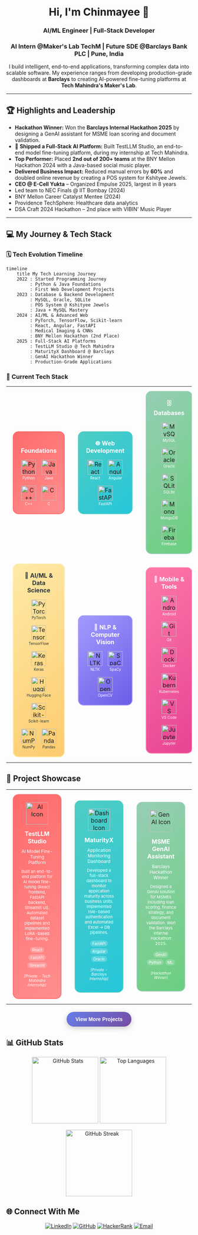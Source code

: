 <h1 align="center">Hi, I'm Chinmayee 👋</h1>
<h3 align="center">AI/ML Engineer | Full-Stack Developer</h3>
<h3 align="center">AI Intern @Maker's Lab TechM | Future SDE @Barclays Bank PLC | Pune, India </h3>
<p align="center">
  I build intelligent, end-to-end applications, transforming complex data into scalable software. My experience ranges from developing production-grade dashboards at <b>Barclays</b> to creating AI-powered fine-tuning platforms at <b>Tech Mahindra's Maker's Lab</b>.
</p>

---

## 🏆 Highlights and Leadership

- **Hackathon Winner:** Won the **Barclays Internal Hackathon 2025** by designing a GenAI assistant for MSME loan scoring and document validation.
- 🚀 **Shipped a Full-Stack AI Platform:** Built TestLLM Studio, an end-to-end model fine-tuning platform, during my internship at Tech Mahindra.
- **Top Performer:** Placed **2nd out of 200+ teams** at the BNY Mellon Hackathon 2024 with a Java-based social music player.
- **Delivered Business Impact:** Reduced manual errors by **60%** and doubled online revenue by creating a POS system for Kshityee Jewels.
- **CEO @ E-Cell Yukta** – Organized Empulse 2025, largest in 8 years
- Led team to NEC Finals @ IIT Bombay (2024)
- BNY Mellon Career Catalyst Mentee (2024)
- Providence TechSphere: Healthcare data analytics
- DSA Craft 2024 Hackathon – 2nd place with VIBIN' Music Player

---

## 💻 My Journey & Tech Stack

### 🗓️ **Tech Evolution Timeline**

```mermaid
timeline
    title My Tech Learning Journey
    2022 : Started Programming Journey
         : Python & Java Foundations
         : First Web Development Projects
    2023 : Database & Backend Development
         : MySQL, Oracle, SQLite
         : POS System @ Kshityee Jewels
         : Java + MySQL Mastery
    2024 : AI/ML & Advanced Web
         : PyTorch, TensorFlow, Scikit-learn
         : React, Angular, FastAPI
         : Medical Imaging & CNNs
         : BNY Mellon Hackathon (2nd Place)
    2025 : Full-Stack AI Platforms
         : TestLLM Studio @ Tech Mahindra
         : MaturityX Dashboard @ Barclays
         : GenAI Hackathon Winner
         : Production-Grade Applications
```

### 🎯 **Current Tech Stack**

<div align="center">

<table>
<tr>
<td align="center" width="33%">
<div style="border: 2px solid #FF6B6B; border-radius: 15px; padding: 20px; margin: 10px; background: linear-gradient(135deg, #FF6B6B, #FF8E8E); min-height: 150px;">
<h4 style="color: white; margin: 0 0 15px 0; font-size: 16px;">️ Foundations</h4>
<div style="display: flex; flex-wrap: wrap; justify-content: center; gap: 15px;">
<div style="text-align: center;">
<img src="https://cdn.jsdelivr.net/gh/devicons/devicon/icons/python/python-original.svg" width="40" height="40" alt="Python"/>
<div style="color: white; font-size: 10px; margin-top: 3px;">Python</div>
</div>
<div style="text-align: center;">
<img src="https://cdn.jsdelivr.net/gh/devicons/devicon/icons/java/java-original.svg" width="40" height="40" alt="Java"/>
<div style="color: white; font-size: 10px; margin-top: 3px;">Java</div>
</div>
<div style="text-align: center;">
<img src="https://cdn.jsdelivr.net/gh/devicons/devicon/icons/cplusplus/cplusplus-original.svg" width="40" height="40" alt="C++"/>
<div style="color: white; font-size: 10px; margin-top: 3px;">C++</div>
</div>
<div style="text-align: center;">
<img src="https://cdn.jsdelivr.net/gh/devicons/devicon/icons/c/c-original.svg" width="40" height="40" alt="C"/>
<div style="color: white; font-size: 10px; margin-top: 3px;">C</div>
</div>
</div>
</div>
</td>

<td align="center" width="33%">
<div style="border: 2px solid #4ECDC4; border-radius: 15px; padding: 20px; margin: 10px; background: linear-gradient(135deg, #4ECDC4, #26C6DA); min-height: 150px;">
<h4 style="color: white; margin: 0 0 15px 0; font-size: 16px;">🌐 Web Development</h4>
<div style="display: flex; flex-wrap: wrap; justify-content: center; gap: 15px;">
<div style="text-align: center;">
<img src="https://cdn.jsdelivr.net/gh/devicons/devicon/icons/react/react-original.svg" width="40" height="40" alt="React"/>
<div style="color: white; font-size: 10px; margin-top: 3px;">React</div>
</div>
<div style="text-align: center;">
<img src="https://cdn.jsdelivr.net/gh/devicons/devicon/icons/angular/angular-original.svg" width="40" height="40" alt="Angular"/>
<div style="color: white; font-size: 10px; margin-top: 3px;">Angular</div>
</div>
<div style="text-align: center;">
<img src="https://cdn.jsdelivr.net/gh/devicons/devicon/icons/fastapi/fastapi-original.svg" width="40" height="40" alt="FastAPI"/>
<div style="color: white; font-size: 10px; margin-top: 3px;">FastAPI</div>
</div>
</div>
</div>
</td>

<td align="center" width="33%">
<div style="border: 2px solid #96CEB4; border-radius: 15px; padding: 20px; margin: 10px; background: linear-gradient(135deg, #96CEB4, #6BCF7F); min-height: 150px;">
<h4 style="color: white; margin: 0 0 15px 0; font-size: 16px;">🗄️ Databases</h4>
<div style="display: flex; flex-wrap: wrap; justify-content: center; gap: 15px;">
<div style="text-align: center;">
<img src="https://cdn.jsdelivr.net/gh/devicons/devicon/icons/mysql/mysql-original.svg" width="40" height="40" alt="MySQL"/>
<div style="color: white; font-size: 10px; margin-top: 3px;">MySQL</div>
</div>
<div style="text-align: center;">
<img src="https://cdn.jsdelivr.net/gh/devicons/devicon/icons/oracle/oracle-original.svg" width="40" height="40" alt="Oracle"/>
<div style="color: white; font-size: 10px; margin-top: 3px;">Oracle</div>
</div>
<div style="text-align: center;">
<img src="https://cdn.jsdelivr.net/gh/devicons/devicon/icons/sqlite/sqlite-original.svg" width="40" height="40" alt="SQLite"/>
<div style="color: white; font-size: 10px; margin-top: 3px;">SQLite</div>
</div>
<div style="text-align: center;">
<img src="https://cdn.jsdelivr.net/gh/devicons/devicon/icons/mongodb/mongodb-original.svg" width="40" height="40" alt="MongoDB"/>
<div style="color: white; font-size: 10px; margin-top: 3px;">MongoDB</div>
</div>
<div style="text-align: center;">
<img src="https://cdn.jsdelivr.net/gh/devicons/devicon/icons/firebase/firebase-original.svg" width="40" height="40" alt="Firebase"/>
<div style="color: white; font-size: 10px; margin-top: 3px;">Firebase</div>
</div>
</div>
</div>
</td>
</tr>

<tr>
<td align="center" width="33%">
<div style="border: 2px solid #FFEAA7; border-radius: 15px; padding: 20px; margin: 10px; background: linear-gradient(135deg, #FFEAA7, #FDCB6E); min-height: 150px;">
<h4 style="color: #2D3436; margin: 0 0 15px 0; font-size: 16px;">🤖 AI/ML & Data Science</h4>
<div style="display: flex; flex-wrap: wrap; justify-content: center; gap: 15px;">
<div style="text-align: center;">
<img src="https://cdn.jsdelivr.net/gh/devicons/devicon/icons/pytorch/pytorch-original.svg" width="40" height="40" alt="PyTorch"/>
<div style="color: #2D3436; font-size: 10px; margin-top: 3px;">PyTorch</div>
</div>
<div style="text-align: center;">
<img src="https://cdn.jsdelivr.net/gh/devicons/devicon/icons/tensorflow/tensorflow-original.svg" width="40" height="40" alt="TensorFlow"/>
<div style="color: #2D3436; font-size: 10px; margin-top: 3px;">TensorFlow</div>
</div>
<div style="text-align: center;">
<img src="https://cdn.jsdelivr.net/gh/devicons/devicon/icons/keras/keras-original.svg" width="40" height="40" alt="Keras"/>
<div style="color: #2D3436; font-size: 10px; margin-top: 3px;">Keras</div>
</div>
<div style="text-align: center;">
<img src="https://img.shields.io/badge/Hugging%20Face-FF6B6B?style=for-the-badge&logo=huggingface&logoColor=white" width="40" height="40" alt="Hugging Face"/>
<div style="color: #2D3436; font-size: 10px; margin-top: 3px;">Hugging Face</div>
</div>
<div style="text-align: center;">
<img src="https://img.shields.io/badge/scikit--learn-F7931E?style=for-the-badge&logo=scikit-learn&logoColor=white" width="40" height="40" alt="Scikit-learn"/>
<div style="color: #2D3436; font-size: 10px; margin-top: 3px;">Scikit-learn</div>
</div>
<div style="text-align: center;">
<img src="https://cdn.jsdelivr.net/gh/devicons/devicon/icons/numpy/numpy-original.svg" width="40" height="40" alt="NumPy"/>
<div style="color: #2D3436; font-size: 10px; margin-top: 3px;">NumPy</div>
</div>
<div style="text-align: center;">
<img src="https://cdn.jsdelivr.net/gh/devicons/devicon/icons/pandas/pandas-original.svg" width="40" height="40" alt="Pandas"/>
<div style="color: #2D3436; font-size: 10px; margin-top: 3px;">Pandas</div>
</div>
</div>
</div>
</td>

<td align="center" width="33%">
<div style="border: 2px solid #A29BFE; border-radius: 15px; padding: 20px; margin: 10px; background: linear-gradient(135deg, #A29BFE, #6C5CE7); min-height: 150px;">
<h4 style="color: white; margin: 0 0 15px 0; font-size: 16px;">🧠 NLP & Computer Vision</h4>
<div style="display: flex; flex-wrap: wrap; justify-content: center; gap: 15px;">
<div style="text-align: center;">
<img src="https://img.shields.io/badge/NLTK-FF6B6B?style=for-the-badge&logo=nltk&logoColor=white" width="40" height="40" alt="NLTK"/>
<div style="color: white; font-size: 10px; margin-top: 3px;">NLTK</div>
</div>
<div style="text-align: center;">
<img src="https://img.shields.io/badge/SpaCy-09A3D5?style=for-the-badge&logo=spacy&logoColor=white" width="40" height="40" alt="SpaCy"/>
<div style="color: white; font-size: 10px; margin-top: 3px;">SpaCy</div>
</div>
<div style="text-align: center;">
<img src="https://cdn.jsdelivr.net/gh/devicons/devicon/icons/opencv/opencv-original.svg" width="40" height="40" alt="OpenCV"/>
<div style="color: white; font-size: 10px; margin-top: 3px;">OpenCV</div>
</div>
</div>
</div>
</td>

<td align="center" width="33%">
<div style="border: 2px solid #FD79A8; border-radius: 15px; padding: 20px; margin: 10px; background: linear-gradient(135deg, #FD79A8, #E84393); min-height: 150px;">
<h4 style="color: white; margin: 0 0 15px 0; font-size: 16px;">📱 Mobile & Tools</h4>
<div style="display: flex; flex-wrap: wrap; justify-content: center; gap: 15px;">
<div style="text-align: center;">
<img src="https://cdn.jsdelivr.net/gh/devicons/devicon/icons/android/android-original.svg" width="40" height="40" alt="Android"/>
<div style="color: white; font-size: 10px; margin-top: 3px;">Android</div>
</div>
<div style="text-align: center;">
<img src="https://cdn.jsdelivr.net/gh/devicons/devicon/icons/git/git-original.svg" width="40" height="40" alt="Git"/>
<div style="color: white; font-size: 10px; margin-top: 3px;">Git</div>
</div>
<div style="text-align: center;">
<img src="https://cdn.jsdelivr.net/gh/devicons/devicon/icons/docker/docker-original.svg" width="40" height="40" alt="Docker"/>
<div style="color: white; font-size: 10px; margin-top: 3px;">Docker</div>
</div>
<div style="text-align: center;">
<img src="https://cdn.jsdelivr.net/gh/devicons/devicon/icons/kubernetes/kubernetes-original.svg" width="40" height="40" alt="Kubernetes"/>
<div style="color: white; font-size: 10px; margin-top: 3px;">Kubernetes</div>
</div>
<div style="text-align: center;">
<img src="https://cdn.jsdelivr.net/gh/devicons/devicon/icons/vscode/vscode-original.svg" width="40" height="40" alt="VS Code"/>
<div style="color: white; font-size: 10px; margin-top: 3px;">VS Code</div>
</div>
<div style="text-align: center;">
<img src="https://cdn.jsdelivr.net/gh/devicons/devicon/icons/jupyter/jupyter-original.svg" width="40" height="40" alt="Jupyter"/>
<div style="color: white; font-size: 10px; margin-top: 3px;">Jupyter</div>
</div>
</div>
</div>
</td>
</tr>
</table>

</div>

## 🚀 Project Showcase

<div align="center">

<table>
<tr>
<td align="center" width="33%">
<div style="border: 2px solid #FF6B6B; border-radius: 15px; padding: 20px; margin: 10px; background: linear-gradient(135deg, #FF6B6B, #FF8E8E); min-height: 300px;">
<div style="text-align: center; margin-bottom: 15px;">
<img src="https://img.icons8.com/ios/452/artificial-intelligence.png" width="60" height="60" alt="AI Icon"/>
</div>
<h4 style="color: white; margin: 0 0 10px 0; font-size: 16px;">TestLLM Studio</h4>
<p style="color: white; font-size: 12px; margin: 0 0 10px 0;">AI Model Fine-Tuning Platform</p>
<p style="color: white; font-size: 11px; margin: 0 0 15px 0;">Built an end-to-end platform for AI model fine-tuning (React frontend, FastAPI backend, Streamlit UI). Automated dataset pipelines and implemented LoRA-based fine-tuning.</p>
<div style="display: flex; flex-wrap: wrap; justify-content: center; gap: 5px; margin-bottom: 15px;">
<span style="background: rgba(255,255,255,0.2); color: white; padding: 2px 6px; border-radius: 10px; font-size: 10px;">React</span>
<span style="background: rgba(255,255,255,0.2); color: white; padding: 2px 6px; border-radius: 10px; font-size: 10px;">FastAPI</span>
<span style="background: rgba(255,255,255,0.2); color: white; padding: 2px 6px; border-radius: 10px; font-size: 10px;">Streamlit</span>
</div>
<p style="color: white; font-size: 10px; font-style: italic;">[Private - Tech Mahindra Internship]</p>
</div>
</td>

<td align="center" width="33%">
<div style="border: 2px solid #4ECDC4; border-radius: 15px; padding: 20px; margin: 10px; background: linear-gradient(135deg, #4ECDC4, #26C6DA); min-height: 300px;">
<div style="text-align: center; margin-bottom: 15px;">
<img src="https://img.icons8.com/ios/452/combo-chart.png" width="60" height="60" alt="Dashboard Icon"/>
</div>
<h4 style="color: white; margin: 0 0 10px 0; font-size: 16px;">MaturityX</h4>
<p style="color: white; font-size: 12px; margin: 0 0 10px 0;">Application Monitoring Dashboard</p>
<p style="color: white; font-size: 11px; margin: 0 0 15px 0;">Developed a full-stack dashboard to monitor application maturity across business units. Implemented role-based authentication and automated Excel → DB pipelines.</p>
<div style="display: flex; flex-wrap: wrap; justify-content: center; gap: 5px; margin-bottom: 15px;">
<span style="background: rgba(255,255,255,0.2); color: white; padding: 2px 6px; border-radius: 10px; font-size: 10px;">FastAPI</span>
<span style="background: rgba(255,255,255,0.2); color: white; padding: 2px 6px; border-radius: 10px; font-size: 10px;">Angular</span>
<span style="background: rgba(255,255,255,0.2); color: white; padding: 2px 6px; border-radius: 10px; font-size: 10px;">Oracle</span>
</div>
<p style="color: white; font-size: 10px; font-style: italic;">[Private - Barclays Internship]</p>
</div>
</td>

<td align="center" width="33%">
<div style="border: 2px solid #96CEB4; border-radius: 15px; padding: 20px; margin: 10px; background: linear-gradient(135deg, #96CEB4, #6BCF7F); min-height: 300px;">
<div style="text-align: center; margin-bottom: 15px;">
<img src="https://img.icons8.com/ios/452/idea.png" width="60" height="60" alt="GenAI Icon"/>
</div>
<h4 style="color: white; margin: 0 0 10px 0; font-size: 16px;">MSME GenAI Assistant</h4>
<p style="color: white; font-size: 12px; margin: 0 0 10px 0;">Barclays Hackathon Winner</p>
<p style="color: white; font-size: 11px; margin: 0 0 15px 0;">Designed a GenAI solution for MSMEs including loan scoring, finance strategy, and document validation. Won the Barclays Internal Hackathon 2025.</p>
<div style="display: flex; flex-wrap: wrap; justify-content: center; gap: 5px; margin-bottom: 15px;">
<span style="background: rgba(255,255,255,0.2); color: white; padding: 2px 6px; border-radius: 10px; font-size: 10px;">GenAI</span>
<span style="background: rgba(255,255,255,0.2); color: white; padding: 2px 6px; border-radius: 10px; font-size: 10px;">Python</span>
<span style="background: rgba(255,255,255,0.2); color: white; padding: 2px 6px; border-radius: 10px; font-size: 10px;">ML</span>
</div>
<p style="color: white; font-size: 10px; font-style: italic;">[Hackathon Winner]</p>
</div>
</td>
</tr>
</table>

<div style="margin-top: 20px;">
<a href="https://github.com/chinmayee-s-r?tab=repositories" target="_blank">
<button style="background: linear-gradient(135deg, #667eea, #764ba2); color: white; border: none; padding: 12px 24px; border-radius: 25px; font-size: 14px; font-weight: bold; cursor: pointer; box-shadow: 0 4px 15px rgba(0,0,0,0.2);">
View More Projects
</button>
</a>
</div>

</div>

## 📊 GitHub Stats

<p align="center">
<img src="https://github-readme-stats.vercel.app/api?username=chinmayee-s-r&show_icons=true&theme=radical" height="180" alt="GitHub Stats"/>
<img src="https://github-readme-stats.vercel.app/api/top-langs/?username=chinmayee-s-r&layout=compact&theme=radical" height="180" alt="Top Languages"/>
</p>

<p align="center">
<img src="https://github-readme-streak-stats.herokuapp.com/?user=chinmayee-s-r&theme=radical" height="180" alt="GitHub Streak"/>
</p>

## 🌐 Connect With Me

<p align="center">
<a href="https://linkedin.com/in/chinmayee-randive" target="_blank"><img src="https://img.shields.io/badge/LinkedIn-0077B5?style=for-the-badge&logo=linkedin&logoColor=white" alt="LinkedIn"/></a>
<a href="https://github.com/chinmayee-s-r" target="_blank"><img src="https://img.shields.io/badge/GitHub-100000?style=for-the-badge&logo=github&logoColor=white" alt="GitHub"/></a>
<a href="https://www.hackerrank.com/chinmayeer" target="_blank"><img src="https://img.shields.io/badge/HackerRank-2EC866?style=for-the-badge&logo=HackerRank&logoColor=white" alt="HackerRank"/></a>
<a href="mailto:chinmayee.randive.official@gmail.com"><img src="https://img.shields.io/badge/Email-D14836?style=for-the-badge&logo=gmail&logoColor=white" alt="Email"/></a>
</p>
